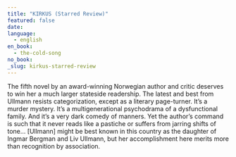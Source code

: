 ```yaml
---
title: "KIRKUS (Starred Review)"
featured: false
date:
language:
  - english
en_book:
  - the-cold-song
no_book:
_slug: kirkus-starred-review
---
```


The fifth novel by an award-winning Norwegian author and critic deserves to win her a much larger stateside readership. The latest and best from Ullmann resists categorization, except as a literary page-turner. It’s a murder mystery. It’s a multigenerational psychodrama of a dysfunctional family. And it’s a very dark comedy of manners. Yet the author’s command is such that it never reads like a pastiche or suffers from jarring shifts of tone… [Ullmann] might be best known in this country as the daughter of Ingmar Bergman and Liv Ullmann, but her accomplishment here merits more than recognition by association.

